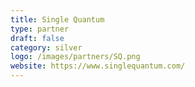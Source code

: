 ```yaml
---
title: Single Quantum
type: partner
draft: false
category: silver
logo: /images/partners/SQ.png
website: https://www.singlequantum.com/
---
```

